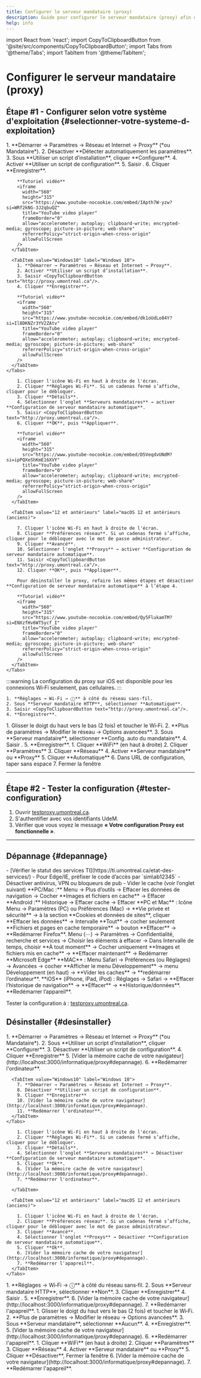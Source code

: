 ```yaml
---
title: Configurer le serveur mandataire (proxy)
description: Guide pour configurer le serveur mandataire (proxy) afin d'accéder aux ressources électroniques.
help: info
---
```


import React from 'react';
import CopyToClipboardButton from '@site/src/components/CopyToClipboardButton';
import Tabs from '@theme/Tabs';
import TabItem from '@theme/TabItem';

# Configurer le serveur mandataire (proxy)

## Étape #1 - Configurer selon votre système d'exploitation {#selectionner-votre-systeme-d-exploitation}

<Tabs groupId="os-tabs">

  <TabItem value="Windows" label="Windows">
    <Tabs groupId="Windows">
      <TabItem value="Windows11" label="Windows 11">
        1. **Démarrer → Paramètres → Réseau et Internet → Proxy** (*ou Mandataire*).  
        2. Désactiver **Détecter automatiquement les paramètres**.  
        3. Sous **Utiliser un script d’installation**, cliquer **Configurer**.  
        4. Activer **Utiliser un script de configuration**.  
        5. Saisir <CopyToClipboardButton text="http://proxy.umontreal.ca"/>.  
        6. Cliquer **Enregistrer**.

        **Tutoriel vidéo**  
        <iframe
          width="560"
          height="315"
          src="https://www.youtube-nocookie.com/embed/IApth7W-yzw?si=WRf2kNG-3J2qbuQZ"
          title="YouTube video player"
          frameBorder="0"
          allow="accelerometer; autoplay; clipboard-write; encrypted-media; gyroscope; picture-in-picture; web-share"
          referrerPolicy="strict-origin-when-cross-origin"
          allowFullScreen
        />
      </TabItem>
      
      <TabItem value="Windows10" label="Windows 10">
        1. **Démarrer → Paramètres → Réseau et Internet → Proxy**.  
        2. Activer **Utiliser un script d’installation**.  
        3. Saisir <CopyToClipboardButton text="http://proxy.umontreal.ca"/>.  
        4. Cliquer **Enregistrer**.

        **Tutoriel vidéo**  
        <iframe
          width="560"
          height="315"
          src="https://www.youtube-nocookie.com/embed/dk1oUdLo84Y?si=Il8DKNZr3YV2ZAtv"
          title="YouTube video player"
          frameBorder="0"
          allow="accelerometer; autoplay; clipboard-write; encrypted-media; gyroscope; picture-in-picture; web-share"
          referrerPolicy="strict-origin-when-cross-origin"
          allowFullScreen
        />
      </TabItem>
    </Tabs>
  </TabItem>
    <TabItem value="macOS" label="macOS">
    <Tabs groupId="macOS">
    <TabItem value="13 et ultérieurs" label="13 et ultérieurs (récents)">
       
        1. Cliquer l'icône Wi‑Fi en haut à droite de l'écran.
        2. Cliquer **Réglages Wi‑Fi**. Si un cadenas fermé s’affiche, cliquer pour le débloquer.  
        3. Cliquer **Détails**.
        4. Sélectionner l'onglet **Serveurs mandataires** → activer **Configuration de serveur mandataire automatique**.
        5. Saisir <CopyToClipboardButton text="http://proxy.umontreal.ca"/>.
        6. Cliquer **OK**, puis **Appliquer**.

        **Tutoriel vidéo**  
        <iframe
          width="560"
          height="315"
          src="https://www.youtube-nocookie.com/embed/D5VeqdvUNdM?si=ipPQXeShKmE16XVY"
          title="YouTube video player"
          frameBorder="0"
          allow="accelerometer; autoplay; clipboard-write; encrypted-media; gyroscope; picture-in-picture; web-share"
          referrerPolicy="strict-origin-when-cross-origin"
          allowFullScreen
        />
      </TabItem>
  
      <TabItem value="12 et antérieurs" label="macOS 12 et antérieurs (anciens)">

        7. Cliquer l'icône Wi‑Fi en haut à droite de l'écran.  
        8. Cliquer **Préférences réseau**. Si un cadenas fermé s’affiche, cliquer pour le débloquer avec le mot de passe administrateur.  
        9. Cliquer **Avancé**.  
        10. Sélectionner l'onglet **Proxys** → activer **Configuration de serveur mandataire automatique**.  
        11. Saisir <CopyToClipboardButton text="http://proxy.umontreal.ca"/>.
        12. Cliquer **OK**, puis **Appliquer**.

        Pour désinstaller le proxy, refaire les mêmes étapes et désactiver **Configuration de serveur mandataire automatique** à l’étape 4.

        **Tutoriel vidéo**  
        <iframe
          width="560"
          height="315"
          src="https://www.youtube-nocookie.com/embed/Qy5FlukamTM?si=ENXzfHv6WT5ycf_I"
          title="YouTube video player"
          frameBorder="0"
          allow="accelerometer; autoplay; clipboard-write; encrypted-media; gyroscope; picture-in-picture; web-share"
          referrerPolicy="strict-origin-when-cross-origin"
          allowFullScreen
        />
      </TabItem>
    </Tabs>
  </TabItem>

  <TabItem value="iOS" label="iOS">
    :::warning
    La configuration du proxy sur iOS est disponible pour les connexions Wi‑Fi seulement, pas cellulaires.
    :::

    1. **Réglages → Wi‑Fi → ⓘ** à côté du réseau sans‑fil.  
    2. Sous **Serveur mandataire HTTP**, sélectionner **Automatique**.  
    3. Saisir <CopyToClipboardButton text="http://proxy.umontreal.ca"/>.  
    4. **Enregistrer**.
  </TabItem>

  <TabItem value="Android" label="Android">
    1. Glisser le doigt du haut vers le bas (2 fois) et toucher le Wi‑Fi.  
    2. **Plus de paramètres → Modifier le réseau → Options avancées**.  
    3. Sous **Serveur mandataire**, sélectionner **Config. auto du mandataire**.  
    4. Saisir <CopyToClipboardButton text="http://proxy.umontreal.ca"/>.  
    5. **Enregistrer**.
  </TabItem>
  <TabItem value="Linux" label="Linux">
    1. Cliquer **WiFi** (en haut à droite)
    2. Cliquer **Paramètres**
    3. Cliquer **Réseau**
    4. Activer **Serveur mandataire** ou **Proxy**
    5. Cliquer **Automatique**
    6. Dans URL de configuration, taper sans espace <CopyToClipboardButton text="http://proxy.umontreal.ca"/>
    7. Fermer la fenêtre
  </TabItem>
</Tabs>

---

## Étape #2 - Tester la configuration {#tester-configuration}

1. Ouvrir [testproxy.umontreal.ca](http://testproxy.umontreal.ca).  
2. S'authentifier avec vos identifiants UdeM.  
3. Vérifier que vous voyez le message **« Votre configuration Proxy est fonctionnelle »**.

---

## Dépannage {#depannage}

<Tabs>
  <TabItem value="Tous navigateurs" label="Tous les navigateurs">
  - [Vérifier le statut des services TI](https://ti.umontreal.ca/etat-des-services/)  
  - Pour Edge/IE, préfixer le code d’accès par `sim\ab12345`  
  - Désactiver antivirus, VPN ou bloqueurs de pub  
  - Vider le cache (voir l’onglet suivant)  
  </TabItem>

  <TabItem value="ViderCache" label="Vider le cache">
    <Tabs>
      <TabItem value="Chrome" label="Chrome">
      **PC/Mac :** Menu → Plus d’outils → Effacer les données de navigation → Cocher **Images et fichiers en cache** → Effacer  
      **Android :** Historique → Effacer cache → Effacer
      </TabItem>
      <TabItem value="Firefox" label="Firefox">
      **PC et Mac** : Icône Menu → Paramètres (PC) ou Préférences (Mac) → **Vie privée et sécurité** → à la section **Cookies et données de sites**, cliquer **Effacer les données** → Intervalle **Tout** → cocher seulement **Fichiers et pages en cache temporaire** → bouton **Effacer** → **Redémarrer Firefox**.
      </TabItem>
      <TabItem value="Edge" label="Edge">
      Menu (⋯) → Paramètres → Confidentialité, recherche et services → Choisir les éléments à effacer  → Dans Intervalle de temps, choisir **À tout moment**  → Cocher uniquement **Images et fichiers mis en cache**  → **Effacer maintenant** → Redémarrer **Microsoft Edge**
      </TabItem>
      <TabItem value="Safari" label="Safari">
      **MAC** : Menu Safari → Préférences (ou Réglages) → Avancées → cocher **Afficher le menu Développement** → menu Développement (en haut) → **Vider les caches** → **redémarrer l’ordinateur**.
      **iOS** (iPhone, iPad, iPod) : Réglages → Safari → **Effacer l’historique de navigation** → **Effacer** → **Historique/données**. **Redémarrer l’appareil**.
      </TabItem>
    </Tabs>
  </TabItem>
</Tabs>

Tester la configuration à : [testproxy.umontreal.ca](http://testproxy.umontreal.ca).  

## Désinstaller {#desinstaller}

<Tabs groupId="os-tabs">

  <TabItem value="Windows" label="Windows">
    <Tabs groupId="Windows">
      <TabItem value="Windows11" label="Windows 11">
        1. **Démarrer → Paramètres → Réseau et Internet → Proxy** (*ou Mandataire*).
        2. Sous **Utiliser un script d’installation**, cliquer **Configurer**.  
        3. Désactiver **Utiliser un script de configuration**.
        4. Cliquer **Enregistrer**
        5. [Vider la mémoire cache de votre navigateur](http://localhost:3000/informatique/proxy#depannage).
        6. **Redémarrer l'ordinateur**.
      </TabItem>
      
      <TabItem value="Windows10" label="Windows 10">
        7. **Démarrer → Paramètres → Réseau et Internet → Proxy**.  
        8. Désactiver **Utiliser un script de configuration**.
        9. Cliquer **Enregistrer**
        10. [Vider la mémoire cache de votre navigateur](http://localhost:3000/informatique/proxy#depannage).
        11. **Redémarrer l'ordinateur**.
      </TabItem>
    </Tabs>
  </TabItem>
    <TabItem value="macOS" label="macOS">
    <Tabs groupId="macOS">
    <TabItem value="13 et ultérieurs" label="13 et ultérieurs (récents)">
       
        1. Cliquer l'icône Wi‑Fi en haut à droite de l'écran.
        2. Cliquer **Réglages Wi‑Fi**. Si un cadenas fermé s’affiche, cliquer pour le débloquer.  
        3. Cliquer **Détails**.
        4. Sélectionner l'onglet **Serveurs mandataires** → Désactiver **Configuration de serveur mandataire automatique**.
        5. Cliquer **Ok**.
        6. [Vider la mémoire cache de votre navigateur](http://localhost:3000/informatique/proxy#depannage).
        7. **Redémarrer l'ordinateur**.

      </TabItem>
  
      <TabItem value="12 et antérieurs" label="macOS 12 et antérieurs (anciens)">

        1. Cliquer l'icône Wi‑Fi en haut à droite de l'écran.  
        2. Cliquer **Préférences réseau**. Si un cadenas fermé s’affiche, cliquer pour le débloquer avec le mot de passe administrateur.  
        3. Cliquer **Avancé**.  
        4. Sélectionner l'onglet **Proxys** → Désactiver **Configuration de serveur mandataire automatique**.  
        5. Cliquer **Ok**.
        6. [Vider la mémoire cache de votre navigateur](http://localhost:3000/informatique/proxy#depannage).
        7. **Redémarrer l'apapreil**.
      </TabItem>
    </Tabs>
  </TabItem>

  <TabItem value="iOS" label="iOS">
        1. **Réglages → Wi‑Fi → ⓘ** à côté du réseau sans‑fil.  
        2. Sous **Serveur mandataire HTTP**, sélectionner **Non**.
        3. Cliquer **Enregistrer**  
        4. Saisir <CopyToClipboardButton text="http://proxy.umontreal.ca"/>.  
        5. **Enregistrer**.
        6. [Vider la mémoire cache de votre navigateur](http://localhost:3000/informatique/proxy#depannage).
        7. **Redémarrer l'apapreil**.
  </TabItem>

  <TabItem value="Android" label="Android">
    1. Glisser le doigt du haut vers le bas (2 fois) et toucher le Wi‑Fi.  
    2. **Plus de paramètres → Modifier le réseau → Options avancées**.  
    3. Sous **Serveur mandataire**, sélectionner **Aucun**.  
    4. **Enregistrer**.
    5. [Vider la mémoire cache de votre navigateur](http://localhost:3000/informatique/proxy#depannage).
    6. **Redémarrer l'apapreil**.
  </TabItem>
  <TabItem value="Linux" label="Linux">
    1. Cliquer **WiFi** (en haut à droite)
    2. Cliquer **Paramètres**
    3. Cliquer **Réseau**
    4. Activer **Serveur mandataire** ou **Proxy**
    5. Cliquer **Désactiver**, Fermer la fenêtre
    6. [Vider la mémoire cache de votre navigateur](http://localhost:3000/informatique/proxy#depannage).
    7. **Redémarrer l'apapreil**.
  </TabItem>
</Tabs>
